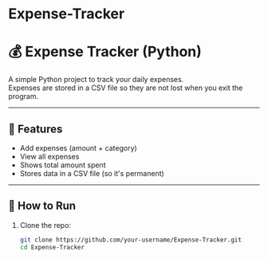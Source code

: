 # Expense-Tracker
# 💰 Expense Tracker (Python)

A simple Python project to track your daily expenses.  
Expenses are stored in a CSV file so they are not lost when you exit the program.

---

## 📌 Features
- Add expenses (amount + category)
- View all expenses
- Shows total amount spent
- Stores data in a CSV file (so it's permanent)

---

## 🚀 How to Run

1. Clone the repo:
   ```bash
   git clone https://github.com/your-username/Expense-Tracker.git
   cd Expense-Tracker
